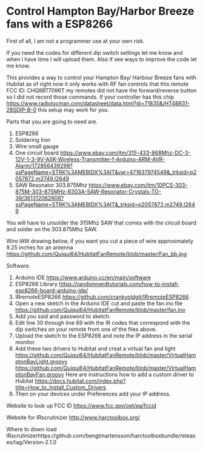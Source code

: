# Control Hampton Bay/Harbor Breeze fans with a ESP8266

First of all, I am not a programmer use at your own risk.

If you need the codes for different dip switch settings let me know and when I have time I will upload them. Also if see ways to improve the code let me know.

This provides a way to control your Hampton Bay/ Harbour Breeze fans with Hubitat as of right now it only works with RF fan controls that this remote FCC ID: CHQ8BT7096T  my remotes did not have the forward/reverse button so I did not record those commands. If your controller has this chip https://www.radiolocman.com/datasheet/data.html?di=71835&/HT48R31-28SDIP-B-0 this setup may work for you.

Parts that you are going to need are.
1. ESP8266
2. Soldering Iron
3. Wire small gauge
4. One circuit board https://www.ebay.com/itm/315-433-868Mhz-DC-3-12V-1-3-9V-ASK-Wireless-Transmitter-f-Arduino-ARM-AVR-Alarm/172856439299?ssPageName=STRK%3AMEBIDX%3AIT&var=471637974549&_trksid=p2057872.m2749.l2649
5. SAW Resonator 303.875Mhz https://www.ebay.com/itm/10PCS-303-875M-303-875MHz-R303A-SAW-Resonator-Crystals-TO-39/361312062608?ssPageName=STRK%3AMEBIDX%3AIT&_trksid=p2057872.m2749.l2649

You will have to unsolder the 315Mhz SAW that comes with the circuit board and solder on the 303.875Mhz SAW.

Wire IAW drawing below, if you want you cut a piece of wire approximately 9.25 inches for an antenna
https://github.com/Quiqui64/HubitatFanRemote/blob/master/Fan_bb.jpg


Software.

1. Arduino IDE https://www.arduino.cc/en/main/software
2. ESP8266 Library https://randomnerdtutorials.com/how-to-install-esp8266-board-arduino-ide/
3. IRremoteESP8266 https://github.com/crankyoldgit/IRremoteESP8266
4. Open a new sketch in the Arduino IDE cut and paste the fan.ino file https://github.com/Quiqui64/HubitatFanRemote/blob/master/fan.ino
5.  Add you ssid and password to sketch.
6. Edit line 30 through line 69 with the IR codes that correspond with the dip switches on your remote from one of the files above.
7. Upload the sketch to the ESP8266 and note the IP address in the serial monitor.
8. Add these two drivers to Hubitat and creat a virtual fan and light                        https://github.com/Quiqui64/HubitatFanRemote/blob/master/VirtualHamptonBayLight.groovy
 https://github.com/Quiqui64/HubitatFanRemote/blob/master/VirtualHamptonBayFan.groovy
 Here are instructions how to add a custom driver to Hubitat https://docs.hubitat.com/index.php?title=How_to_Install_Custom_Drivers
9. Then on your devices under Preferences add your IP address.


Website to look up FCC ID https://www.fcc.gov/oet/ea/fccid

Website for IRscrutinizer http://www.harctoolbox.org/

Where to down load IRscrutinizerhttps://github.com/bengtmartensson/harctoolboxbundle/releases/tag/Version-2.1.0
